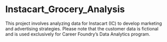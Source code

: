 # Instacart_Grocery_Analysis
This project involves analyzing data for Instacart (IC) to develop marketing and advertising strategies. Please note that the customer data is fictional and is used exclusively for Career Foundry’s Data Analytics program.
